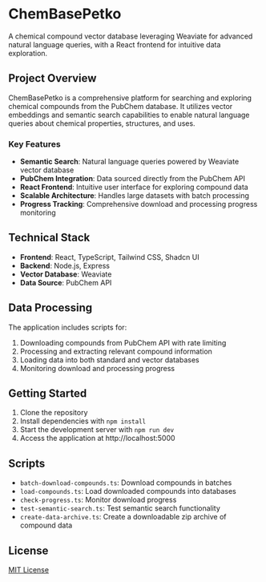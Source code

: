 # ChemBasePetko

A chemical compound vector database leveraging Weaviate for advanced natural language queries, with a React frontend for intuitive data exploration.

## Project Overview

ChemBasePetko is a comprehensive platform for searching and exploring chemical compounds from the PubChem database. It utilizes vector embeddings and semantic search capabilities to enable natural language queries about chemical properties, structures, and uses.

### Key Features

- **Semantic Search**: Natural language queries powered by Weaviate vector database
- **PubChem Integration**: Data sourced directly from the PubChem API
- **React Frontend**: Intuitive user interface for exploring compound data
- **Scalable Architecture**: Handles large datasets with batch processing
- **Progress Tracking**: Comprehensive download and processing progress monitoring

## Technical Stack

- **Frontend**: React, TypeScript, Tailwind CSS, Shadcn UI
- **Backend**: Node.js, Express
- **Vector Database**: Weaviate
- **Data Source**: PubChem API

## Data Processing

The application includes scripts for:

1. Downloading compounds from PubChem API with rate limiting
2. Processing and extracting relevant compound information
3. Loading data into both standard and vector databases
4. Monitoring download and processing progress

## Getting Started

1. Clone the repository
2. Install dependencies with `npm install`
3. Start the development server with `npm run dev`
4. Access the application at http://localhost:5000

## Scripts

- `batch-download-compounds.ts`: Download compounds in batches
- `load-compounds.ts`: Load downloaded compounds into databases
- `check-progress.ts`: Monitor download progress
- `test-semantic-search.ts`: Test semantic search functionality
- `create-data-archive.ts`: Create a downloadable zip archive of compound data

## License

[MIT License](LICENSE)